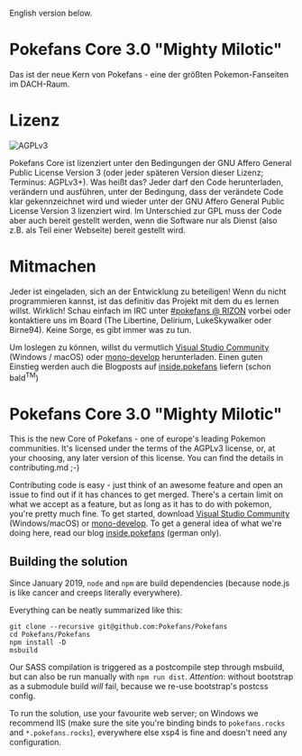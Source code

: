 English version below.

# Pokefans Core 3.0 "Mighty Milotic"
Das ist der neue Kern von Pokefans - eine der größten Pokemon-Fanseiten im DACH-Raum.

# Lizenz
![AGPLv3](https://www.gnu.org/graphics/agplv3-155x51.png)

Pokefans Core ist lizenziert unter den Bedingungen der GNU Affero General Public License Version 3 (oder jeder späteren Version dieser Lizenz; Terminus: AGPLv3+). Was heißt das? Jeder darf den Code herunterladen, verändern und ausführen, unter der Bedingung, dass der verändete Code klar gekennzeichnet wird und wieder unter der GNU Affero General Public License Version 3 lizenziert wird. Im Unterschied zur GPL muss der Code aber auch bereit gestellt werden, wenn die Software nur als Dienst (also z.B. als Teil einer Webseite) bereit gestellt wird.

# Mitmachen
Jeder ist eingeladen, sich an der Entwicklung zu beteiligen! Wenn du nicht programmieren kannst, ist das definitiv das Projekt mit dem du es lernen willst. Wirklich! Schau einfach im IRC unter [#pokefans @ RIZON](irc://irc.rizon.net/#pokefans) vorbei oder kontaktiere uns im Board (The Libertine, Delirium, LukeSkywalker oder Birne94). Keine Sorge, es gibt immer was zu tun.

Um loslegen zu können, willst du vermutlich [Visual Studio Community](https://www.visualstudio.com/products/visual-studio-community-vs) (Windows / macOS) oder [mono-develop](http://www.monodevelop.com/)  herunterladen. Einen guten Einstieg werden auch die Blogposts auf [inside.pokefans](http://inside.pokefans.net/) liefern (schon bald<sup>TM</sup>)


# Pokefans Core 3.0 "Mighty Milotic"
This is the new Core of Pokefans - one of europe's leading Pokemon communities. It's licensed under the terms of the AGPLv3 license, or, at your choosing, any later version of this license. You can find the details in contributing.md ;-)

Contributing code is easy - just think of an awesome feature and open an issue to find out if it has chances to get merged. There's a certain limit on what we accept as a feature, but as long as it has to do with pokemon, you're pretty much fine. To get started, download [Visual Studio Community](https://www.visualstudio.com/products/visual-studio-community-vs) (Windows/macOS) or [mono-develop](http://www.monodevelop.com/). To get a general idea of what we're doing here, read our blog [inside.pokefans](http://inside.pokefans.net/) (german only).

## Building the solution
Since January 2019, `node` and `npm` are build dependencies (because node.js is like cancer and creeps literally everywhere).

Everything can be neatly summarized like this:

```
git clone --recursive git@github.com:Pokefans/Pokefans
cd Pokefans/Pokefans
npm install -D
msbuild
```

Our SASS compilation is triggered as a postcompile step through msbuild, but can also be run manually with `npm run dist`. *Attention*: without bootstrap as a submodule build *will* fail, because we re-use bootstrap's postcss config.

To run the solution, use your favourite web server; on Windows we recommend IIS (make sure the site you're binding binds to `pokefans.rocks` and `*.pokefans.rocks`), everywhere else xsp4 is fine and doesn't need any configuration.
